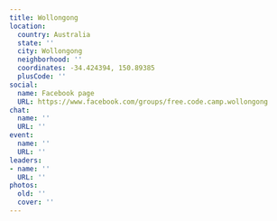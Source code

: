 ```yaml
---
title: Wollongong
location:
  country: Australia
  state: ''
  city: Wollongong
  neighborhood: ''
  coordinates: -34.424394, 150.89385
  plusCode: ''
social:
  name: Facebook page
  URL: https://www.facebook.com/groups/free.code.camp.wollongong
chat:
  name: ''
  URL: ''
event:
  name: ''
  URL: ''
leaders:
- name: ''
  URL: ''
photos:
  old: ''
  cover: ''
---
```


